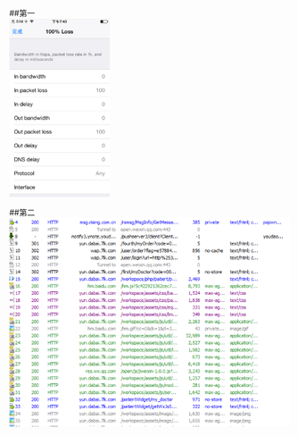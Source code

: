  ##第一<br>
<img src="https://github.com/weiyunling/pic/blob/master/2016-2-29/100%25%20loss.png" width="180" height="320"/>

##第二<br>
<img src="https://github.com/weiyunling/pic/blob/master/2016-2-29/%E6%8A%93%E5%8C%85%E6%88%AA%E5%9B%BE.png" />
